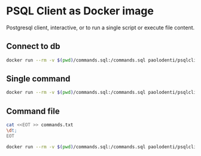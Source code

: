 # PSQL Client as Docker image

Postgresql client, interactive, or to run a single script or execute file content.

## Connect to db

```bash
docker run --rm -v $(pwd)/commands.sql:/commands.sql paolodenti/psqlclient psql postgresql://ps:ps@127.0.0.1:5432/somedatabase
```

## Single command

```bash
docker run --rm -v $(pwd)/commands.sql:/commands.sql paolodenti/psqlclient psql postgresql://ps:ps@127.0.0.1:5432/somedatabase -c "\dt;"
```

## Command file

```bash
cat <<EOT >> commands.txt
\dt;
EOT

docker run --rm -v $(pwd)/commands.sql:/commands.sql paolodenti/psqlclient psql postgresql://ps:ps@127.0.0.1:5432/somedatabase -f /commands.sql
```
